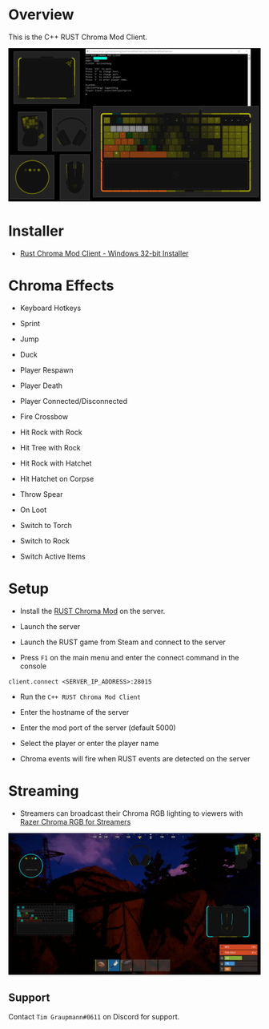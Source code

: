 # Overview

This is the C++ RUST Chroma Mod Client.

![image_1](images/image_1.png)

# Installer

* [Rust Chroma Mod Client - Windows 32-bit Installer](https://github.com/tgraupmann/Cpp_RustChromaModClient/releases/tag/1.0)

# Chroma Effects

* Keyboard Hotkeys

* Sprint

* Jump

* Duck

* Player Respawn

* Player Death

* Player Connected/Disconnected

* Fire Crossbow

* Hit Rock with Rock

* Hit Tree with Rock

* Hit Rock with Hatchet

* Hit Hatchet on Corpse

* Throw Spear

* On Loot

* Switch to Torch

* Switch to Rock

* Switch Active Items


# Setup

* Install the [RUST Chroma Mod](https://github.com/tgraupmann/RustChromaMod) on the server.

* Launch the server

* Launch the RUST game from Steam and connect to the server

* Press `F1` on the main menu and enter the connect command in the console

```
client.connect <SERVER_IP_ADDRESS>:28015
```

* Run the `C++ RUST Chroma Mod Client`

* Enter the hostname of the server

* Enter the mod port of the server (default 5000)

* Select the player or enter the player name

* Chroma events will fire when RUST events are detected on the server

# Streaming

* Streamers can broadcast their Chroma RGB lighting to viewers with [Razer Chroma RGB for Streamers](https://www.microsoft.com/store/apps/9PG8DNKL06M6)

![image_2](images/image_2.png)

## Support

Contact `Tim Graupmann#0611` on Discord for support.
